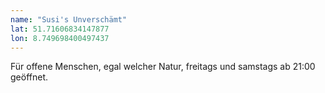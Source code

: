 ```yaml
---
name: "Susi's Unverschämt"
lat: 51.71606834147877
lon: 8.749698400497437
---
```

Für offene Menschen, egal welcher Natur, freitags und samstags ab 21:00 geöffnet.
